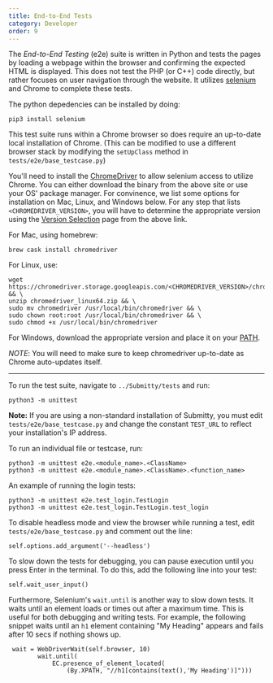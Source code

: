 ```yaml
---
title: End-to-End Tests
category: Developer
order: 9
---
```


The _End-to-End Testing_ (e2e) suite is written in Python and tests
the pages by loading a webpage within the browser and confirming the
expected HTML is displayed. This does not test the PHP (or C++) code
directly, but rather focuses on user navigation through the website.
It utilizes [selenium](https://www.seleniumhq.org/) and Chrome to
complete these tests.

The python depedencies can be installed by doing:
```
pip3 install selenium
```

This test suite runs within a Chrome browser so does require an
up-to-date local installation of Chrome. (This can be modified to use
a different browser stack by modifying the `setUpClass` method in
`tests/e2e/base_testcase.py`)

You'll need to install the
[ChromeDriver](https://sites.google.com/a/chromium.org/chromedriver/getting-started)
to allow selenium access to utilize Chrome. You can either download the binary
from the above site or use your OS' package manager. For convinence, we list
some options for installation on Mac, Linux, and Windows below. For any step
that lists `<CHROMEDRIVER_VERSION>`, you will have to determine the appropriate
version using the [Version Selection](https://sites.google.com/a/chromium.org/chromedriver/downloads/version-selection)
page from the above link.

For Mac, using homebrew:
```
brew cask install chromedriver
```

For Linux, use:
```
wget https://chromedriver.storage.googleapis.com/<CHROMEDRIVER_VERSION>/chromedriver_linux64.zip && \
unzip chromedriver_linux64.zip && \
sudo mv chromedriver /usr/local/bin/chromedriver && \
sudo chown root:root /usr/local/bin/chromedriver && \
sudo chmod +x /usr/local/bin/chromedriver
```

For Windows, download the appropriate version and place it on your 
[PATH](https://helpdeskgeek.com/windows-10/add-windows-path-environment-variable/).

_NOTE_: You will need to make sure to keep chromedriver up-to-date as Chrome auto-updates itself.

---

To run the test suite, navigate to `../Submitty/tests` and run:

```
python3 -m unittest
```

**Note:** If you are using a non-standard installation of Submitty, you must
edit `tests/e2e/base_testcase.py` and change the constant `TEST_URL`
to reflect your installation's IP address.
  
To run an individual file or testcase, run:
```
python3 -m unittest e2e.<module_name>.<ClassName>
python3 -m unittest e2e.<module_name>.<ClassName>.<function_name>
```

An example of running the login tests:
```
python3 -m unittest e2e.test_login.TestLogin
python3 -m unittest e2e.test_login.TestLogin.test_login
```

To disable headless mode and view the browser while running a test, 
edit `tests/e2e/base_testcase.py` and comment out the line:
```
self.options.add_argument('--headless')
```

To slow down the tests for debugging, you can pause execution until 
you press Enter in the terminal. To do this, add the following line into your test:
```
self.wait_user_input()
```

Furthermore, Selenium's `wait.until` is another way to slow down tests. 
It waits until an element loads or times out after a maximum time. This is 
useful for both debugging and writing tests. For example, the following snippet 
waits until an `h1` element containing "My Heading" appears and fails after 
10 secs if nothing shows up.

```
 wait = WebDriverWait(self.browser, 10)
        wait.until(
            EC.presence_of_element_located(
                (By.XPATH, "//h1[contains(text(),'My Heading')]")))
```